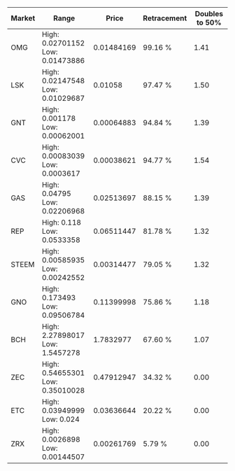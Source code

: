| Market | Range | Price| Retracement | Doubles to 50% |
| --- | --- | --- | --- | --- |
| OMG | High: 0.02701152<br />Low: 0.01473886 | 0.01484169 | 99.16 % | 1.41 |
| LSK | High: 0.02147548<br />Low: 0.01029687 | 0.01058 | 97.47 % | 1.50 |
| GNT | High: 0.001178<br />Low: 0.00062001 | 0.00064883 | 94.84 % | 1.39 |
| CVC | High: 0.00083039<br />Low: 0.0003617 | 0.00038621 | 94.77 % | 1.54 |
| GAS | High: 0.04795<br />Low: 0.02206968 | 0.02513697 | 88.15 % | 1.39 |
| REP | High: 0.118<br />Low: 0.0533358 | 0.06511447 | 81.78 % | 1.32 |
| STEEM | High: 0.00585935<br />Low: 0.00242552 | 0.00314477 | 79.05 % | 1.32 |
| GNO | High: 0.173493<br />Low: 0.09506784 | 0.11399998 | 75.86 % | 1.18 |
| BCH | High: 2.27898017<br />Low: 1.5457278 | 1.7832977 | 67.60 % | 1.07 |
| ZEC | High: 0.54655301<br />Low: 0.35010028 | 0.47912947 | 34.32 % | 0.00 |
| ETC | High: 0.03949999<br />Low: 0.024 | 0.03636644 | 20.22 % | 0.00 |
| ZRX | High: 0.0026898<br />Low: 0.00144507 | 0.00261769 | 5.79 % | 0.00 |
